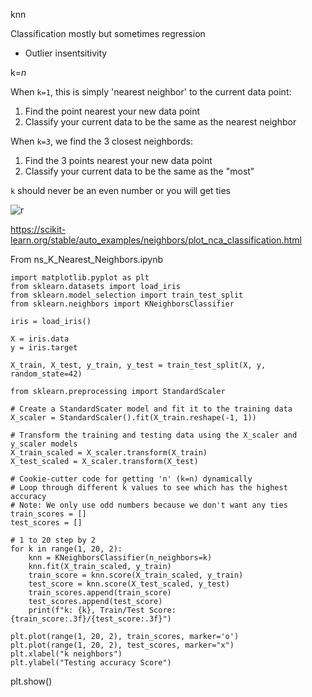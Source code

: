 knn

Classification mostly but sometimes regression
* Outlier insentsitivity

k=*n*

When `k=1`, this is simply 'nearest neighbor' to the current data point:
1. Find the point nearest your new data point
2. Classify your current data to be the same as the nearest neighbor

When `k=3`, we find the 3 closest neighbords:
1. Find the 3 points nearest your new data point
2. Classify your current data to be the same as the "most"

`k` should never be an even number or you will get ties

![r](https://i.imgur.com/KPz8oPP.png)

https://scikit-learn.org/stable/auto_examples/neighbors/plot_nca_classification.html

From ns_K_Nearest_Neighbors.ipynb
~~~
import matplotlib.pyplot as plt
from sklearn.datasets import load_iris
from sklearn.model_selection import train_test_split
from sklearn.neighbors import KNeighborsClassifier

iris = load_iris()

X = iris.data
y = iris.target

X_train, X_test, y_train, y_test = train_test_split(X, y, random_state=42)

from sklearn.preprocessing import StandardScaler

# Create a StandardScater model and fit it to the training data
X_scaler = StandardScaler().fit(X_train.reshape(-1, 1))

# Transform the training and testing data using the X_scaler and y_scaler models
X_train_scaled = X_scaler.transform(X_train)
X_test_scaled = X_scaler.transform(X_test)

# Cookie-cutter code for getting 'n' (k=n) dynamically
# Loop through different k values to see which has the highest accuracy
# Note: We only use odd numbers because we don't want any ties
train_scores = []
test_scores = []

# 1 to 20 step by 2
for k in range(1, 20, 2):
    knn = KNeighborsClassifier(n_neighbors=k)
    knn.fit(X_train_scaled, y_train)
    train_score = knn.score(X_train_scaled, y_train)
    test_score = knn.score(X_test_scaled, y_test)
    train_scores.append(train_score)
    test_scores.append(test_score)
    print(f"k: {k}, Train/Test Score: {train_score:.3f}/{test_score:.3f}")
    
plt.plot(range(1, 20, 2), train_scores, marker='o')
plt.plot(range(1, 20, 2), test_scores, marker="x")
plt.xlabel("k neighbors")
plt.ylabel("Testing accuracy Score")

~~~


plt.show()

